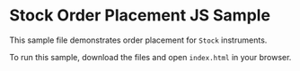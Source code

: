 # Stock Order Placement JS Sample

This sample file demonstrates order placement for `Stock` instruments.

To run this sample, download the files and open `index.html` in your browser.
